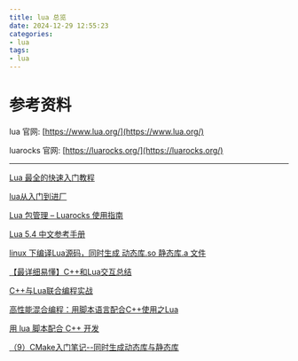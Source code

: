 ```yaml
---
title: lua 总览
date: 2024-12-29 12:55:23
categories:
- lua
tags:
- lua
---
```


# 参考资料

lua 官网: [https://www.lua.org/](https://www.lua.org/)

luarocks 官网: [https://luarocks.org/](https://luarocks.org/)

---

[Lua 最全的快速入门教程](https://panguangyu.blog.csdn.net/article/details/88775896)

[lua从入门到进厂](https://www.bilibili.com/video/BV1yv4y1g78G)

[Lua 包管理 – Luarocks 使用指南](https://www.codenong.com/cs110780708/)

[Lua 5.4 中文参考手册](https://atom-l.github.io/lua5.4-manual-zh/)

[linux 下编译Lua源码，同时生成 动态库.so 静态库.a 文件](https://www.jianshu.com/p/91fac87bd6d3)

[【最详细易懂】C++和Lua交互总结](https://blog.csdn.net/qq826364410/article/details/88624824)

[C++与Lua联合编程实战](https://www.bilibili.com/video/BV1oT4y1B7DL)

[高性能混合编程：用脚本语言配合C++使用之Lua](https://blog.csdn.net/qq_42317817/article/details/120666327)

[用 lua 脚本配合 C++ 开发](https://indienova.com/indie-game-development/lua-as-script-with-cpp-development/)

[（9）CMake入门笔记--同时生成动态库与静态库](https://blog.csdn.net/andylauren/article/details/99841848)

